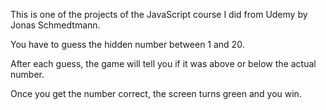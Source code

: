 This is one of the projects of the JavaScript course I did from Udemy by Jonas Schmedtmann.

You have to guess the hidden number between 1 and 20. 

After each guess, the game will tell you if it was above or below the actual number. 

Once you get the number correct, the screen turns green and you win.
